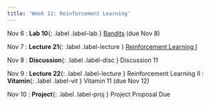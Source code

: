 ```yaml
---
title: 'Week 12: Reinforcement Learning'
---
```


Nov 6
: **Lab 10**{: .label .label-lab } [Bandits](https://data102.datahub.berkeley.edu/hub/user-redirect/git-pull?repo=https%3A%2F%2Fgithub.com%2Fds-102%2Ffa23-materials&urlpath=lab%2Ftree%2Ffa23-materials%2Flab%2Flab10%2Flab10.ipynb&branch=main) (due Nov 8)

Nov 7
: **Lecture 21**{: .label .label-lecture } [Reinforcement Learning I](lec/lec21)

Nov 8
: **Discussion**{: .label .label-disc } Discussion 11

Nov 9
: **Lecture 22**{: .label .label-lecture } Reinforcement Learning II
: **Vitamin**{: .label .label-vit } Vitamin 11 (due Nov 12)

Nov 10
: **Project**{: .label .label-proj } Project Proposal Due
